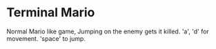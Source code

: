 # Terminal Mario

Normal Mario like game, Jumping on the enemy gets it killed.  'a', 'd' for movement. 'space' to jump. 
